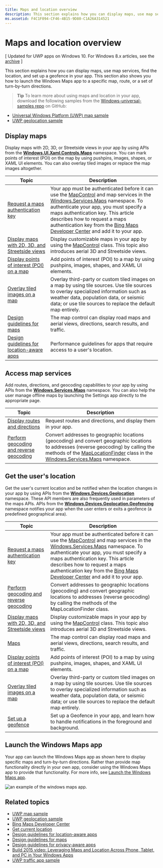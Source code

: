 ```yaml
---
title: Maps and location overview
description: This section explains how you can display maps, use map services, find the location, and set up a geofence in your app. This section also shows you how to launch the Windows Maps app to a specific map, route, or a set of turn-by-turn directions.
ms.assetid: F4C1F094-CF46-4B15-9D80-C1A26A314521
---
```


# Maps and location overview


\[ Updated for UWP apps on Windows 10. For Windows 8.x articles, see the [archive](http://go.microsoft.com/fwlink/p/?linkid=619132) \]


This section explains how you can display maps, use map services, find the location, and set up a geofence in your app. This section also shows you how to launch the Windows Maps app to a specific map, route, or a set of turn-by-turn directions.

> **Tip**  To learn more about using maps and location in your app, download the following samples from the [Windows-universal-samples repo](http://go.microsoft.com/fwlink/p/?LinkId=619979) on GitHub:
-   [Universal Windows Platform (UWP) map sample](http://go.microsoft.com/fwlink/p/?LinkId=619977)
-   [UWP geolocation sample](http://go.microsoft.com/fwlink/p/?linkid=533278)

 

## Display maps


Display maps with 2D, 3D, or Streetside views in your app by using APIs from the [**Windows.UI.Xaml.Controls.Maps**](https://msdn.microsoft.com/library/windows/apps/dn610751) namespace. You can mark points of interest (POI) on the map by using pushpins, images, shapes, or XAML UI elements. You can also overlay tiled images or replace the map images altogether.

| Topic | Description |
|-------|-------------|
| [Request a maps authentication key](authentication-key.md) | Your app must be authenticated before it can use the [MapControl](https://msdn.microsoft.com/library/windows/apps/dn637004) and map services in the [Windows.Services.Maps](https://msdn.microsoft.com/library/windows/apps/dn636979) namespace. To authenticate your app, you must specify a maps authentication key. This article describes how to request a maps authentication key from the [Bing Maps Developer Center](https://www.bingmapsportal.com/) and add it to your app. |
| [Display maps with 2D, 3D, and Streetside views](display-maps.md) | Display customizable maps in your app by using the [MapControl](https://msdn.microsoft.com/library/windows/apps/dn637004) class. This topic also introduces aerial 3D and Streetside views. |
| [Display points of interest (POI) on a map](display-poi.md) | Add points of interest (POI) to a map by using pushpins, images, shapes, and XAML UI elements. |
| [Overlay tiled images on a map](overlay-tiled-images.md) | Overlay third-party or custom tiled images on a map by using tile sources. Use tile sources to overlay specialized information such as weather data, population data, or seismic data; or use tile sources to replace the default map entirely. |
| [Design guidelines for maps](controls-map.md) | The map control can display road maps and aerial views, directions, search results, and traffic. |
| [Design guidelines for location-aware apps](guidelines-and-checklist-for-detecting-location.md) | Performance guidelines for apps that require access to a user's location. |


## Access map services

Add routes, directions, and geocoding capabilities to your app by using APIs from the [**Windows.Services.Maps**](https://msdn.microsoft.com/library/windows/apps/dn636979) namespace. You can also help the user manage offline maps by launching the Settings app directly to the appropriate page.

| Topic | Description |
|-----------------------------------------------------------|-----------------------------------------------------------------------------------------------------------------------------------------------------------------------------------------------------------------------------------------------------------------------------------------------------------------------------------------------|
| [Display routes and directions](routes-and-directions.md) | Request routes and directions, and display them in your app. |
| [Perform geocoding and reverse geocoding](geocoding.md) | Convert addresses to geographic locations (geocoding) and convert geographic locations to addresses (reverse geocoding) by calling the methods of the [MapLocationFinder](https://msdn.microsoft.com/library/windows/apps/dn627550) class in the [Windows.Services.Maps](https://msdn.microsoft.com/library/windows/apps/dn636979) namespace. |


## Get the user's location

Get the user's current location and be notified when the location changes in your app by using APIs from the [**Windows.Devices.Geolocation**](https://msdn.microsoft.com/library/windows/apps/br225603) namespace. These API members are also frequently used in parameters of the maps APIs. APIs from the [**Windows.Devices.Geolocation.Geofencing**](https://msdn.microsoft.com/library/windows/apps/dn263744) namespace notifies your app when the user enters or exits a geofence (a predefined geographical area).

| Topic | Description |
|-------------------------------------------------------------------|---------------------------------------------------------------------------------------------------------------------------------------------------------------------------------------------------------------------------------------------------------------------------------------------------------------------------------------------------------------------------------------------------------------------------------------------------------------------------------------|
| [Request a maps authentication key](authentication-key.md) | Your app must be authenticated before it can use the [MapControl](https://msdn.microsoft.com/library/windows/apps/dn637004) and map services in the [Windows.Services.Maps](https://msdn.microsoft.com/library/windows/apps/dn636979) namespace. To authenticate your app, you must specify a maps authentication key. This article describes how to request a maps authentication key from the [Bing Maps Developer Center](https://www.bingmapsportal.com/) and add it to your app. |
| [Perform geocoding and reverse geocoding](geocoding.md) | Convert addresses to geographic locations (geocoding) and convert geographic locations to addresses (reverse geocoding) by calling the methods of the MapLocationFinder class. |
| [Display maps with 2D, 3D, and Streetside views](display-maps.md) | Display customizable maps in your app by using the [MapControl](https://msdn.microsoft.com/library/windows/apps/dn637004) class. This topic also introduces aerial 3D and Streetside views. |
| [Maps](controls-map.md) | The map control can display road maps and aerial views, directions, search results, and traffic. |
| [Display points of interest (POI) on a map](display-poi.md) | Add points of interest (POI) to a map by using pushpins, images, shapes, and XAML UI elements. |
| [Overlay tiled images on a map](overlay-tiled-images.md) | Overlay third-party or custom tiled images on a map by using tile sources. Use tile sources to overlay specialized information such as weather data, population data, or seismic data; or use tile sources to replace the default map entirely. |
| [Set up a geofence](set-up-a-geofence.md) | Set up a Geofence in your app, and learn how to handle notifications in the foreground and background. |

## Launch the Windows Maps app

Your app can launch the Windows Maps app as shown here to display specific maps and turn-by-turn directions. Rather than provide map functionality directly in your own app, consider using the Windows Maps app to provide that functionality. For more info, see [Launch the Windows Maps app](https://msdn.microsoft.com/library/windows/apps/mt228341).

![an example of the windows maps app.](images/mapnyc.png)

## Related topics

* [UWP map sample](http://go.microsoft.com/fwlink/p/?LinkId=619977)
* [UWP geolocation sample](http://go.microsoft.com/fwlink/p/?linkid=533278)
* [Bing Maps Developer Center](https://www.bingmapsportal.com/)
* [Get current location](get-location.md)
* [Design guidelines for location-aware apps](guidelines-and-checklist-for-detecting-location.md)
* [Design guidelines for maps](controls-map.md)
* [Design guidelines for privacy-aware apps](https://msdn.microsoft.com/library/windows/apps/hh768223)
* [Build 2015 video: Leveraging Maps and Location Across Phone, Tablet, and PC in Your Windows Apps](https://channel9.msdn.com/Events/Build/2015/2-757)
* [UWP traffic app sample](http://go.microsoft.com/fwlink/p/?LinkId=619982)





<!--HONumber=Jun16_HO1-->


